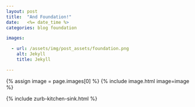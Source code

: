 ```yaml
---
layout: post
title:  "And Foundation!"
date:   <%= date_time %>
categories: blog foundation

images:

  - url: /assets/img/post_assets/foundation.png
    alt: Jekyll
    title: Jekyll

---
```


{% assign image = page.images[0] %}
{% include image.html image=image %}

{% include zurb-kitchen-sink.html %}

